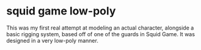 # squid game low-poly
This was my first real attempt at modeling an actual character,
alongside a basic rigging system, based off of one of the guards
in Squid Game. It was designed in a very low-poly manner.

